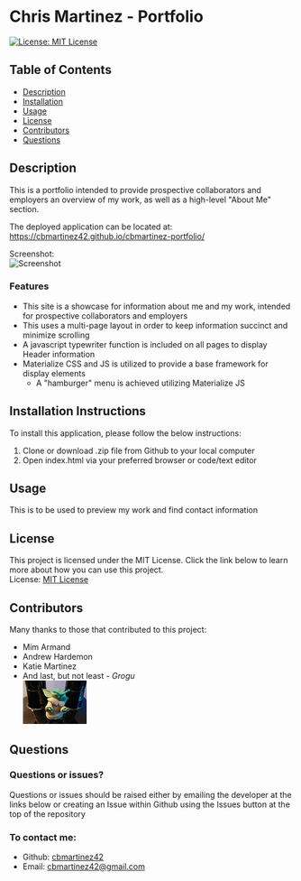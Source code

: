 # Chris Martinez - Portfolio

[![License: MIT License](https://img.shields.io/badge/License-MIT-yellow.svg)](https://opensource.org/licenses/MIT)
## Table of Contents
- [Description](#description)
- [Installation](#installation)
- [Usage](#usage)
- [License](#license)
- [Contributors](#contributors)
- [Questions](#questions)

## Description
This is a portfolio intended to provide prospective collaborators and employers an overview of my work, as well as a high-level "About Me" section.

The deployed application can be located at: https://cbmartinez42.github.io/cbmartinez-portfolio/   
  
    

Screenshot:   
![Screenshot](./assets/images/screenshot.gif)

### Features
* This site is a showcase for information about me and my work, intended for prospective collaborators and employers
* This uses a multi-page layout in order to keep information succinct and minimize scrolling
* A javascript typewriter function is included on all pages to display Header information
* Materialize CSS and JS is utilized to provide a base framework for display elements
    * A "hamburger" menu is achieved utilizing Materialize JS


## Installation Instructions
To install this application, please follow the below instructions:  
1.  Clone or download .zip file from Github to your local computer
2.  Open index.html via your preferred browser or code/text editor

## Usage
This is to be used to preview my work and find contact information

## License 
This project is licensed under the MIT License. Click the link below to learn more about how you can use this project.  
License: [MIT License](https://opensource.org/licenses/MIT)

## Contributors
Many thanks to those that contributed to this project:
* Mim Armand
* Andrew Hardemon
* Katie Martinez
* And last, but not least - *Grogu*  
![Image of Grogu](./assets/images/grogu.png)

## Questions
### Questions or issues?  
Questions or issues should be raised either by emailing the developer at the links below or creating an Issue within Github using the Issues button at the top of the repository
### To contact me:
* Github: [cbmartinez42](https://github.com/cbmartinez42)  
* Email: [cbmartinez42@gmail.com](mailto:cbmartinez42@gmail.com)